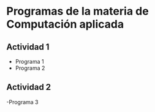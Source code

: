 # Programas de la materia de Computación aplicada

## Actividad 1
- Programa 1
- Programa 2

## Actividad 2
-Programa 3
